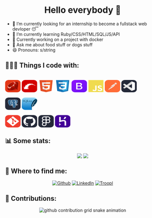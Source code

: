 <h1 align="center">Hello everybody 👋</h1>

- 🔭 I’m currently looking for an internship to become a fullstack web devloper 😴
- 🌱 I’m currently learning Ruby/CSS/HTML/SQL/JS/API
- 👯 Currently working on a project with docker
- 💬 Ask me about food stuff or dogs stuff
- 😄 Pronouns: s/string

<h2> 🧑🏼‍💻 Things I code with:</h2>

<div style="display: inline_block"><br>
  <a href="https://www.ruby-lang.org/fr/"><img align="center" alt="Ruby" height="40" width="50" src="https://raw.githubusercontent.com/tandpfun/skill-icons/main/icons/Ruby.svg"></a>  
  <a href="https://rubyonrails.org/"><img align="center" alt="Rails" height="40" width="50" src="https://raw.githubusercontent.com/tandpfun/skill-icons/main/icons/Rails.svg"></a>
  <a href="https://developer.mozilla.org/fr/docs/Web/HTML"><img align="center" alt="HTML" height="40" width="50" src="https://raw.githubusercontent.com/devicons/devicon/master/icons/html5/html5-original.svg"></a>
  <a href="https://developer.mozilla.org/fr/docs/Web/CSS"><img align="center" alt="CSS" height="40" width="50" src="https://raw.githubusercontent.com/devicons/devicon/master/icons/css3/css3-original.svg"></a>
  <a href="https://getbootstrap.com/"><img align="center" alt="Bootstrap" height="40" width="50" src="https://raw.githubusercontent.com/tandpfun/skill-icons/main/icons/Bootstrap.svg"></a>
  <a href="http://developer.mozilla.org/fr/docs/Web/JavaScript"><img align="center" alt="Js" height="40" width="50" src="https://raw.githubusercontent.com/devicons/devicon/master/icons/javascript/javascript-plain.svg"></a>
  <a href="https://www.postman.com/"><img align="center" alt="Postman" height="40" width="50" src="https://raw.githubusercontent.com/tandpfun/skill-icons/main/icons/Postman.svg"></a>
  <a href="https://code.visualstudio.com/"><img align="center" alt="Postman" height="40" width="50" src="https://raw.githubusercontent.com/tandpfun/skill-icons/main/icons/VSCode-Dark.svg"></a>
</div>

<div style="display: inline_block"><br>
  <a href="https://www.postgresql.org/"><img align="center" alt="PostgreSQL" height="40" width="50" src="https://raw.githubusercontent.com/tandpfun/skill-icons/main/icons/PostgreSQL-Dark.svg"></a>
  <a href="https://www.sqlite.org/"><img align="center" alt="SQLite" height="40" width="50" src="https://raw.githubusercontent.com/tandpfun/skill-icons/main/icons/SQLite.svg"></a>
</div>

<div style="display: inline_block"><br>
  <a href="https://git-scm.com/"><img align="center" alt="Git" height="40" width="50" src="https://raw.githubusercontent.com/tandpfun/skill-icons/main/icons/Git.svg"></a>
  <a href="https://github.com/"><img align="center" alt="GitHub" height="40" width="50" src="https://raw.githubusercontent.com/tandpfun/skill-icons/main/icons/Github-Dark.svg"></a>
  <a href="https://www.figma.com/fr-fr/"><img align="center" alt="Figma" height="40" width="50" src="https://raw.githubusercontent.com/tandpfun/skill-icons/main/icons/Figma-Dark.svg"></a>
  <a href="https://www.heroku.com/"><img align="center" alt="Heroku" height="40" width="50" src="https://raw.githubusercontent.com/tandpfun/skill-icons/main/icons/Heroku.svg"></a>
</div>

<h2> 📊 Some stats:</h2>
  <p align="center">
    <a href="https://github.com/GautierDeMo"><img height="190" align="center" src="https://github-readme-stats.vercel.app/api?username=GautierDeMo&show_icons=true&include_all_commits=true&theme=ambient_gradient&hide_border=true" /></a>
    <a href="https://github.com/GautierDeMo"><img height="190" align="center" src="https://github-readme-stats.vercel.app/api/top-langs/?username=GautierDeMo&layout=compact&theme=ambient_gradient&hide_border=true" /></a>
  </p>

<h2> 🛜 Where to find me:</h2>
  <p align="center">
    <a href="https://github.com/GautierDeMo" target="_blank"><img alt="Github" src="https://img.shields.io/badge/GitHub-%2312100E.svg?&style=for-the-badge&logo=Github&logoColor=white"/></a>
    <a href="https://www.linkedin.com/in/gautier-de-mauroy/" target="_blank"><img alt="LinkedIn" src="https://img.shields.io/badge/linkedin-%230077B5.svg?&style=for-the-badge&logo=linkedin&logoColor=white"/></a>
    <a href="https://troopl.com/gautierdemauroy" target="_blank"><img alt="Troopl" src="https://img.shields.io/badge/Troopl-%23D33847?style=for-the-badge&logo=rocket&logoColor=white"/></a>
  </p>

<h2> 🛟 Contributions:</h2>
  <p align="center">
    <picture>
      <img
      alt="github contribution grid snake animation"
      src="https://github.com/user-attachments/assets/fa295843-97ce-49db-a154-6dd707bcd1e9"
      />
    </picture>
  </p>

